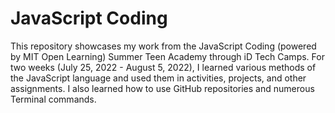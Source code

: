 # JavaScript Coding
This repository showcases my work from the JavaScript Coding (powered by MIT Open Learning) Summer Teen Academy through iD Tech Camps. For two weeks (July 25, 2022 - August 5, 2022), I learned various methods of the JavaScript language and used them in activities, projects, and other assignments. I also learned how to use GitHub repositories and numerous Terminal commands.